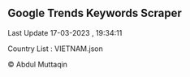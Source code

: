 

## Google Trends Keywords Scraper 
 
Last Update 17-03-2023 , 19:34:11

Country List :
VIETNAM.json



© Abdul Muttaqin 
